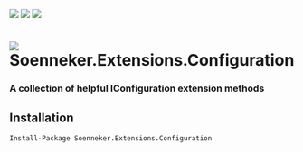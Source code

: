 [![](https://img.shields.io/nuget/v/Soenneker.Extensions.Configuration.svg?style=for-the-badge)](https://www.nuget.org/packages/Soenneker.Extensions.Configuration/)
[![](https://img.shields.io/github/actions/workflow/status/soenneker/soenneker.extensions.configuration/publish.yml?style=for-the-badge)](https://github.com/soenneker/soenneker.extensions.configuration/actions/workflows/publish.yml)
[![](https://img.shields.io/nuget/dt/Soenneker.Extensions.Configuration.svg?style=for-the-badge)](https://www.nuget.org/packages/Soenneker.Extensions.Configuration/)

# ![](https://user-images.githubusercontent.com/4441470/224455560-91ed3ee7-f510-4041-a8d2-3fc093025112.png) Soenneker.Extensions.Configuration
### A collection of helpful IConfiguration extension methods

## Installation

```
Install-Package Soenneker.Extensions.Configuration
```
